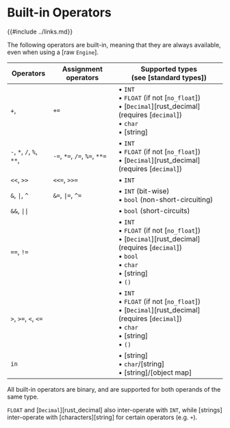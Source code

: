 Built-in Operators
==================

{{#include ../links.md}}

The following operators are built-in, meaning that they are always available,
even when using a [raw `Engine`].

| Operators                 | Assignment operators          | Supported types<br/>(see [standard types])                                                                                                                                                |
| ------------------------- | ----------------------------- | ----------------------------------------------------------------------------------------------------------------------------------------------------------------------------------------- |
| `+`,                      | `+=`                          | &bull; `INT`<br/>&bull; `FLOAT` (if not [`no_float`])<br/>&bull; [`Decimal`][rust_decimal] (requires [`decimal`])<br/>&bull; `char`<br/>&bull; [string]                                   |
| `-`, `*`, `/`, `%`, `**`, | `-=`, `*=`, `/=`, `%=`, `**=` | &bull; `INT`<br/>&bull; `FLOAT` (if not [`no_float`])<br/>&bull; [`Decimal`][rust_decimal] (requires [`decimal`])                                                                         |
| `<<`, `>>`                | `<<=`, `>>=`                  | &bull; `INT`                                                                                                                                                                              |
| `&`, <code>\|</code>, `^` | `&=`, <code>\|=</code>, `^=`  | &bull; `INT` (bit-wise)<br/>&bull; `bool` (non-short-circuiting)                                                                                                                          |
| `&&`, <code>\|\|</code>   |                               | &bull; `bool` (short-circuits)                                                                                                                                                            |
| `==`, `!=`                |                               | &bull; `INT`<br/>&bull; `FLOAT` (if not [`no_float`])<br/>&bull; [`Decimal`][rust_decimal] (requires [`decimal`])<br/>&bull; `bool`<br/>&bull; `char`<br/>&bull; [string]<br/>&bull; `()` |
| `>`, `>=`, `<`, `<=`      |                               | &bull; `INT`<br/>&bull; `FLOAT` (if not [`no_float`])<br/>&bull; [`Decimal`][rust_decimal] (requires [`decimal`])<br/>&bull; `char`<br/>&bull; [string]<br/>&bull; `()`                   |
| `in`                      |                               | &bull; [string]<br/>&bull; `char`/[string]<br/>&bull; [string]/[object map]                                                                                                               |

All built-in operators are binary, and are supported for both operands of the same type.

`FLOAT` and [`Decimal`][rust_decimal] also inter-operate with `INT`, while [strings] inter-operate
with [characters][string] for certain operators (e.g. `+`).
